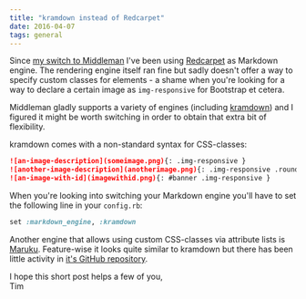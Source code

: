 ```yaml
---
title: "kramdown instead of Redcarpet"
date: 2016-04-07
tags: general
---
```


Since [my switch to Middleman](/blog/2016/03/14/a-new-blog-using-middleman/) I've been using [Redcarpet](http://github.com/vmg/redcarpet) as Markdown engine. The rendering engine itself ran fine but sadly doesn't offer a way to specify custom classes for elements - a shame when you're looking for a way to declare a certain image as `img-responsive` for Bootstrap et cetera.

<!-- more -->

Middleman gladly supports a variety of engines (including [kramdown](http://kramdown.gettalong.org/)) and I figured it might be worth switching in order to obtain that extra bit of flexibility.

kramdown comes with a non-standard syntax for CSS-classes:

~~~ markdown
![an-image-description](someimage.png){: .img-responsive }
![another-image-description](anotherimage.png){: .img-responsive .round }
![an-image-with-id](imagewithid.png){: #banner .img-responsive }
~~~

When you're looking into switching your Markdown engine you'll have to set the following line in your `config.rb`:

~~~ ruby
set :markdown_engine, :kramdown
~~~

Another engine that allows using custom CSS-classes via attribute lists is [Maruku](http://maruku.rubyforge.org/proposal.html#attribute_lists). Feature-wise it looks quite similar to kramdown but there has been little activity in [it's GitHub repository](http://github.com/bhollis/maruku).

I hope this short post helps a few of you,  
Tim
